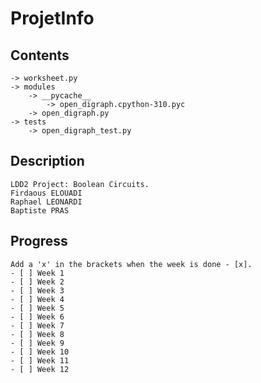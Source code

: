 # ProjetInfo


## Contents
    -> worksheet.py
    -> modules
        -> __pycache__
            -> open_digraph.cpython-310.pyc
        -> open_digraph.py
    -> tests
        -> open_digraph_test.py


## Description
    LDD2 Project: Boolean Circuits.
    Firdaous ELOUADI
    Raphael LEONARDI
    Baptiste PRAS


## Progress
    Add a 'x' in the brackets when the week is done - [x].
    - [ ] Week 1 
    - [ ] Week 2
    - [ ] Week 3
    - [ ] Week 4
    - [ ] Week 5
    - [ ] Week 6
    - [ ] Week 7
    - [ ] Week 8
    - [ ] Week 9
    - [ ] Week 10
    - [ ] Week 11
    - [ ] Week 12

